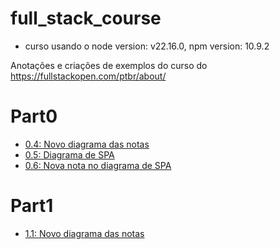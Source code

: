 # full_stack_course

- curso usando o node version: v22.16.0, npm version: 10.9.2

Anotações e criações de exemplos do curso do https://fullstackopen.com/ptbr/about/

# Part0

- [0.4: Novo diagrama das notas](./part0/newDiagramNotes.md)
- [0.5: Diagrama de SPA](./part0/newDiagramSPA.md)
- [0.6: Nova nota no diagrama de SPA](./part0/newNoteDiagramSPA.md)

# Part1

- [1.1: Novo diagrama das notas](./part0/newDiagramNotes.md)
